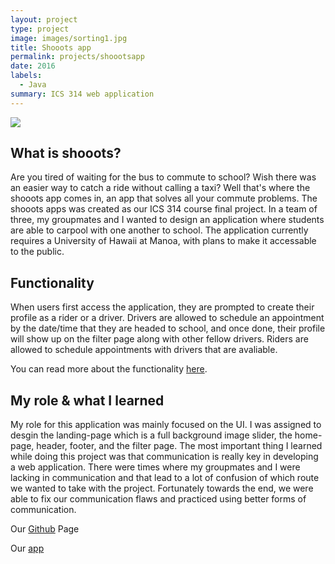 ```yaml
---
layout: project
type: project
image: images/sorting1.jpg
title: Shooots app 
permalink: projects/shoootsapp
date: 2016
labels:
  - Java
summary: ICS 314 web application
---
```


<img class="ui centered middle image" src="../images/">

<h2>What is shooots?</h2>
Are you tired of waiting for the bus to commute to school? Wish there was an easier way to catch a ride without calling a taxi? Well that's where the shooots app comes in, an app that solves all your commute problems. The shooots apps was created as our ICS 314 course final project. In a team of three, my groupmates and I wanted to design an application where students are able to carpool with one another to school. The application currently requires a University of Hawaii at Manoa, with plans to make it accessable to the public. 

<h2>Functionality</h2>
When users first access the application, they are prompted to create their profile as a rider or a driver. 
Drivers are allowed to schedule an appointment by the date/time that they are headed to school, and once done, their profile will show up on the filter page along with other fellow drivers.
Riders are allowed to schedule appointments with drivers that are avaliable.
<p>
You can read more about the functionality <a href="https://shooots.github.io/#milestone-2-functionality">here</a>.
  </p>

<h2>My role & what I learned</h2>
My role for this application was mainly focused on the UI. I was assigned to desgin the landing-page which is a full background image slider, the home-page, header, footer, and the filter page. The most important thing I learned while doing this project was that communication is really key in developing a web application. There were times where my groupmates and I were lacking in communication and that lead to a lot of confusion of which route we wanted to take with the project. Fortunately towards the end, we were able to fix our communication flaws and practiced using better forms of communication.



Our [Github](https://shooots.github.io) Page

Our [app](https://shooots.meteorapps.com)


 



